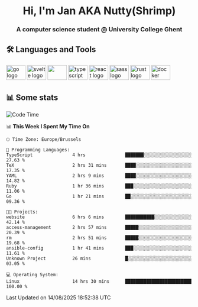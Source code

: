 <h1 align="center">Hi, I'm Jan AKA Nutty(Shrimp)</h1>
<h3 align="center">A computer science student @ University College Ghent</h3>

<h2 align="left">🛠️ Languages and Tools</h2>

###

<div align="left">
  <img src="https://cdn.jsdelivr.net/gh/devicons/devicon/icons/go/go-original.svg" height="40" width="52" alt="go logo"  />
  <img src="https://cdn.jsdelivr.net/gh/devicons/devicon@latest/icons/svelte/svelte-original.svg"  height="40" width="52" alt="svelte logo" />
  <img src="https://cdn.jsdelivr.net/gh/devicons/devicon@latest/icons/tailwindcss/tailwindcss-original.svg" height="40" width="52" />
  <img src="https://cdn.jsdelivr.net/gh/devicons/devicon/icons/typescript/typescript-original.svg" height="40" width="52" alt="typescript logo"  />
  <img src="https://cdn.jsdelivr.net/gh/devicons/devicon/icons/react/react-original.svg" height="40" width="52" alt="react logo"  />
  <img src="https://cdn.jsdelivr.net/gh/devicons/devicon/icons/sass/sass-original.svg" height="40" width="52" alt="sass logo"  />
  <img src="https://cdn.jsdelivr.net/gh/devicons/devicon@latest/icons/rust/rust-original.svg" height="40" width="52" alt="rust logo" />
  <img src="https://cdn.jsdelivr.net/gh/devicons/devicon/icons/docker/docker-original.svg" height="40" width="52" alt="docker logo"  />
</div>

<h2>📊 Some stats</h2>

<!--START_SECTION:waka-->
![Code Time](http://img.shields.io/badge/Code%20Time-6%2C237%20hrs%204%20mins-blue)

📊 **This Week I Spent My Time On** 

```text
🕑︎ Time Zone: Europe/Brussels

💬 Programming Languages: 
TypeScript               4 hrs               ███████░░░░░░░░░░░░░░░░░░   27.63 % 
TeX                      2 hrs 31 mins       ████░░░░░░░░░░░░░░░░░░░░░   17.35 % 
YAML                     2 hrs 9 mins        ████░░░░░░░░░░░░░░░░░░░░░   14.82 % 
Ruby                     1 hr 36 mins        ███░░░░░░░░░░░░░░░░░░░░░░   11.06 % 
Go                       1 hr 21 mins        ██░░░░░░░░░░░░░░░░░░░░░░░   09.36 % 

🐱‍💻 Projects: 
website                  6 hrs 6 mins        ███████████░░░░░░░░░░░░░░   42.14 % 
access-management        2 hrs 57 mins       █████░░░░░░░░░░░░░░░░░░░░   20.39 % 
rm                       2 hrs 51 mins       █████░░░░░░░░░░░░░░░░░░░░   19.68 % 
ansible-config           1 hr 41 mins        ███░░░░░░░░░░░░░░░░░░░░░░   11.61 % 
Unknown Project          26 mins             █░░░░░░░░░░░░░░░░░░░░░░░░   03.05 % 

💻 Operating System: 
Linux                    14 hrs 30 mins      █████████████████████████   100.00 % 
```


 Last Updated on 14/08/2025 18:52:38 UTC
<!--END_SECTION:waka-->
